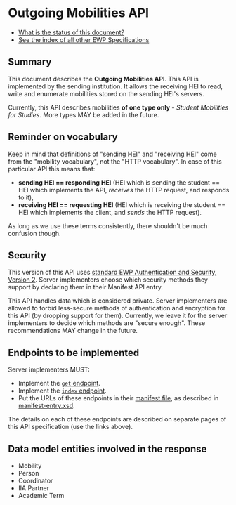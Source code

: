 Outgoing Mobilities API
=======================

* [What is the status of this document?][statuses]
* [See the index of all other EWP Specifications][develhub]


Summary
-------

This document describes the **Outgoing Mobilities API**. This API is
implemented by the sending institution. It allows the receiving HEI to read,
write and enumerate mobilities stored on the sending HEI's servers.

Currently, this API describes mobilities **of one type only** - *Student
Mobilities for Studies*. More types MAY be added in the future.


Reminder on vocabulary
----------------------

Keep in mind that definitions of "sending HEI" and "receiving HEI" come from
the "mobility vocabulary", not the "HTTP vocabulary". In case of this
particular API this means that:

* **sending HEI == responding HEI** (HEI which is sending the student == HEI
  which implements the API, *receives* the HTTP request, and responds to it),
* **receiving HEI == requesting HEI** (HEI which is receiving the student ==
  HEI which implements the client, and *sends* the HTTP request).

As long as we use these terms consistently, there shouldn't be much confusion
though.


Security
--------

This version of this API uses [standard EWP Authentication and Security, Version 2][sec-v2].
Server implementers choose which security methods they
support by declaring them in their Manifest API entry.

This API handles data which is considered private. Server implementers are
allowed to forbid less-secure methods of authentication and encryption for this
API (by dropping support for them). Currently, we leave it for the server
implementers to decide which methods are "secure enough". These recommendations
MAY change in the future.


Endpoints to be implemented
---------------------------

Server implementers MUST:

 * Implement the [`get` endpoint](endpoints/get.md).
 * Implement the [`index` endpoint](endpoints/index.md).
 * Put the URLs of these endpoints in their [manifest file][discovery-api], as
   described in [manifest-entry.xsd](manifest-entry.xsd).

The details on each of these endpoints are described on separate pages of this
API specification (use the links above).


Data model entities involved in the response
--------------------------------------------

 * Mobility
 * Person
 * Coordinator
 * IIA Partner
 * Academic Term


[develhub]: http://developers.erasmuswithoutpaper.eu/
[statuses]: https://github.com/erasmus-without-paper/ewp-specs-management#statuses
[discovery-api]: https://github.com/erasmus-without-paper/ewp-specs-api-discovery
[sec-v2]: https://github.com/erasmus-without-paper/ewp-specs-sec-intro/tree/stable-v2
